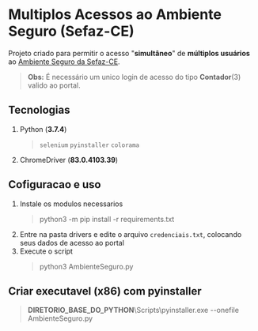 # Multiplos Acessos ao Ambiente Seguro (Sefaz-CE)
Projeto criado para permitir o acesso "**simultâneo**" de **múltiplos usuários** ao [Ambiente Seguro da Sefaz-CE](https://servicos.sefaz.ce.gov.br/internet/acessoseguro/servicosenha/logarusuario/login.asp).
> **Obs:** É necessário um unico login de acesso do tipo **Contador**(3) valido ao portal.

## Tecnologias
1. Python (**3.7.4**)
   > `selenium`  `pyinstaller`  `colorama`
   
3. ChromeDriver (**83.0.4103.39**)

## Cofiguracao e uso
1. Instale os modulos necessarios
   > python3 -m pip install -r requirements.txt
2. Entre na pasta drivers e edite o arquivo `credenciais.txt`, colocando seus dados de acesso ao portal
3. Execute o script
   > python3 AmbienteSeguro.py

## Criar executavel (**x86**) com pyinstaller
> **DIRETORIO_BASE_DO_PYTHON**\Scripts\pyinstaller.exe --onefile AmbienteSeguro.py


